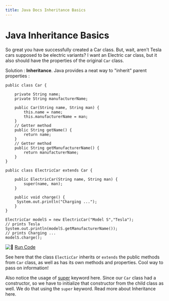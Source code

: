 ```yaml
---
title: Java Docs Inheritance Basics
---
```

# Java Inheritance Basics

So great you have successfully created a Car class. But, wait, aren't Tesla cars supposed to be electric variants? I want an Electric car class, but it also should have the properties of the original `Car` class.

Solution : **Inheritance**. Java provides a neat way to "inherit" parent properties :

    public class Car {

        private String name;
        private String manufacturerName;

        public Car(String name, String man) {
            this.name = name;
            this.manufacturerName = man;
        }
        // Getter method
        public String getName() {
            return name;
        }
        // Getter method
        public String getManufacturerName() {
            return manufacturerName;
        }
    }

    public class ElectricCar extends Car {

        public ElectricCar(String name, String man) {
            super(name, man);
        }

        public void charge() {
         System.out.println("Charging ...");
        }
    }

    ElectricCar modelS = new ElectricCar("Model S","Tesla");
    // prints Tesla
    System.out.println(modelS.getManufacturerName());
    // prints Charging ...
    modelS.charge();

![:rocket:](//forum.freecodecamp.com/images/emoji/emoji_one/rocket.png?v=2 ":rocket:") <a href='https://repl.it/CJZY/0' target='_blank' rel='nofollow'>Run Code</a>

See here that the class `ElecticCar` inherits or `extends` the public methods from `Car` class, as well as has its own methods and properties. Cool way to pass on information!

Also notice the usage of <a href='https://docs.oracle.com/javase/tutorial/java/IandI/super.html' target='_blank' rel='nofollow'>super</a> keyword here. Since our `Car` class had a constructor, so we have to initialize that constructor from the child class as well. We do that using the `super` keyword. Read more about <a>Inheritance here</a>.